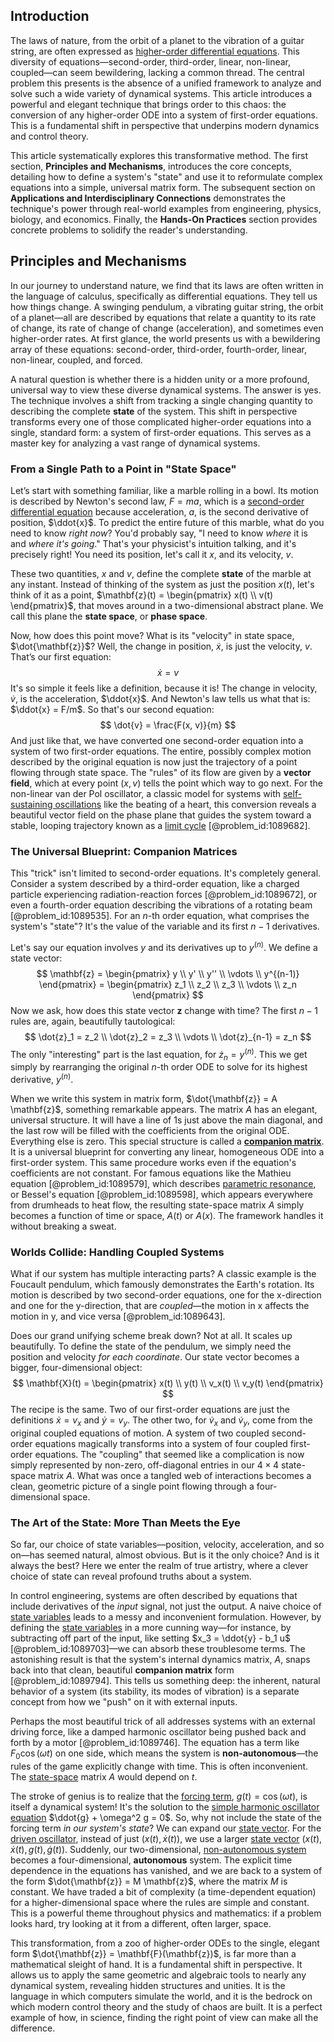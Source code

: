 ## Introduction
The laws of nature, from the orbit of a planet to the vibration of a guitar string, are often expressed as [higher-order differential equations](@article_id:170755). This diversity of equations—second-order, third-order, linear, non-linear, coupled—can seem bewildering, lacking a common thread. The central problem this presents is the absence of a unified framework to analyze and solve such a wide variety of dynamical systems. This article introduces a powerful and elegant technique that brings order to this chaos: the conversion of any higher-order ODE into a system of first-order equations. This is a fundamental shift in perspective that underpins modern dynamics and control theory.

This article systematically explores this transformative method. The first section, **Principles and Mechanisms**, introduces the core concepts, detailing how to define a system's "state" and use it to reformulate complex equations into a simple, universal matrix form. The subsequent section on **Applications and Interdisciplinary Connections** demonstrates the technique's power through real-world examples from engineering, physics, biology, and economics. Finally, the **Hands-On Practices** section provides concrete problems to solidify the reader's understanding.

## Principles and Mechanisms

In our journey to understand nature, we find that its laws are often written in the language of calculus, specifically as differential equations. They tell us how things change. A swinging pendulum, a vibrating guitar string, the orbit of a planet—all are described by equations that relate a quantity to its rate of change, its rate of change of change (acceleration), and sometimes even higher-order rates. At first glance, the world presents us with a bewildering array of these equations: second-order, third-order, fourth-order, linear, non-linear, coupled, and forced.

A natural question is whether there is a hidden unity or a more profound, universal way to view these diverse dynamical systems. The answer is yes. The technique involves a shift from tracking a single changing quantity to describing the complete **state** of the system. This shift in perspective transforms every one of those complicated higher-order equations into a single, standard form: a system of first-order equations. This serves as a master key for analyzing a vast range of dynamical systems.

### From a Single Path to a Point in "State Space"

Let’s start with something familiar, like a marble rolling in a bowl. Its motion is described by Newton's second law, $F=ma$, which is a [second-order differential equation](@article_id:176234) because acceleration, $a$, is the second derivative of position, $\ddot{x}$. To predict the entire future of this marble, what do you need to know *right now*? You'd probably say, "I need to know *where* it is and *where it's going*." That's your physicist's intuition talking, and it's precisely right! You need its position, let's call it $x$, and its velocity, $v$.

These two quantities, $x$ and $v$, define the complete **state** of the marble at any instant. Instead of thinking of the system as just the position $x(t)$, let's think of it as a point, $\mathbf{z}(t) = \begin{pmatrix} x(t) \\ v(t) \end{pmatrix}$, that moves around in a two-dimensional abstract plane. We call this plane the **state space**, or **phase space**.

Now, how does this point move? What is its "velocity" in state space, $\dot{\mathbf{z}}$?
Well, the change in position, $\dot{x}$, is just the velocity, $v$. That’s our first equation:
$$
\dot{x} = v
$$
It's so simple it feels like a definition, because it is! The change in velocity, $\dot{v}$, is the acceleration, $\ddot{x}$. And Newton's law tells us what that is: $\ddot{x} = F/m$. So that's our second equation:
$$
\dot{v} = \frac{F(x, v)}{m}
$$
And just like that, we have converted one second-order equation into a system of two first-order equations. The entire, possibly complex motion described by the original equation is now just the trajectory of a point flowing through state space. The "rules" of its flow are given by a **vector field**, which at every point $(x,v)$ tells the point which way to go next. For the non-linear van der Pol oscillator, a classic model for systems with [self-sustaining oscillations](@article_id:268618) like the beating of a heart, this conversion reveals a beautiful vector field on the phase plane that guides the system toward a stable, looping trajectory known as a [limit cycle](@article_id:180332) [@problem_id:1089682].

### The Universal Blueprint: Companion Matrices

This "trick" isn't limited to second-order equations. It's completely general. Consider a system described by a third-order equation, like a charged particle experiencing radiation-reaction forces [@problem_id:1089672], or even a fourth-order equation describing the vibrations of a rotating beam [@problem_id:1089535]. For an $n$-th order equation, what comprises the system's "state"? It's the value of the variable and its first $n-1$ derivatives.

Let's say our equation involves $y$ and its derivatives up to $y^{(n)}$. We define a state vector:
$$
\mathbf{z} = \begin{pmatrix} y \\ y' \\ y'' \\ \vdots \\ y^{(n-1)} \end{pmatrix} = \begin{pmatrix} z_1 \\ z_2 \\ z_3 \\ \vdots \\ z_n \end{pmatrix}
$$
Now we ask, how does this state vector $\mathbf{z}$ change with time? The first $n-1$ rules are, again, beautifully tautological:
$$
\dot{z}_1 = z_2 \\
\dot{z}_2 = z_3 \\
\vdots \\
\dot{z}_{n-1} = z_n
$$
The only "interesting" part is the last equation, for $\dot{z}_n = y^{(n)}$. This we get simply by rearranging the original $n$-th order ODE to solve for its highest derivative, $y^{(n)}$.

When we write this system in matrix form, $\dot{\mathbf{z}} = A \mathbf{z}$, something remarkable appears. The matrix $A$ has an elegant, universal structure. It will have a line of 1s just above the main diagonal, and the last row will be filled with the coefficients from the original ODE. Everything else is zero. This special structure is called a **[companion matrix](@article_id:147709)**. It is a universal blueprint for converting any linear, homogeneous ODE into a first-order system. This same procedure works even if the equation's coefficients are not constant. For famous equations like the Mathieu equation [@problem_id:1089579], which describes [parametric resonance](@article_id:138882), or Bessel's equation [@problem_id:1089598], which appears everywhere from drumheads to heat flow, the resulting state-space matrix $A$ simply becomes a function of time or space, $A(t)$ or $A(x)$. The framework handles it without breaking a sweat.

### Worlds Collide: Handling Coupled Systems

What if our system has multiple interacting parts? A classic example is the Foucault pendulum, which famously demonstrates the Earth's rotation. Its motion is described by two second-order equations, one for the x-direction and one for the y-direction, that are *coupled*—the motion in x affects the motion in y, and vice versa [@problem_id:1089643].

Does our grand unifying scheme break down? Not at all. It scales up beautifully. To define the state of the pendulum, we simply need the position and velocity *for each coordinate*. Our state vector becomes a bigger, four-dimensional object:
$$
\mathbf{X}(t) = \begin{pmatrix} x(t) \\ y(t) \\ v_x(t) \\ v_y(t) \end{pmatrix}
$$
The recipe is the same. Two of our first-order equations are just the definitions $\dot{x} = v_x$ and $\dot{y} = v_y$. The other two, for $\dot{v}_x$ and $\dot{v}_y$, come from the original coupled equations of motion. A system of two coupled second-order equations magically transforms into a system of four coupled first-order equations. The "coupling" that seemed like a complication is now simply represented by non-zero, off-diagonal entries in our $4 \times 4$ state-space matrix $A$. What was once a tangled web of interactions becomes a clean, geometric picture of a single point flowing through a four-dimensional space.

### The Art of the State: More Than Meets the Eye

So far, our choice of state variables—position, velocity, acceleration, and so on—has seemed natural, almost obvious. But is it the only choice? And is it always the best? Here we enter the realm of true artistry, where a clever choice of state can reveal profound truths about a system.

In control engineering, systems are often described by equations that include derivatives of the *input* signal, not just the output. A naive choice of [state variables](@article_id:138296) leads to a messy and inconvenient formulation. However, by defining the [state variables](@article_id:138296) in a more cunning way—for instance, by subtracting off part of the input, like setting $x_3 = \ddot{y} - b_1 u$ [@problem_id:1089703]—we can absorb these troublesome terms. The astonishing result is that the system's internal dynamics matrix, $A$, snaps back into that clean, beautiful **companion matrix** form [@problem_id:1089794]. This tells us something deep: the inherent, natural behavior of a system (its stability, its modes of vibration) is a separate concept from how we "push" on it with external inputs.

Perhaps the most beautiful trick of all addresses systems with an external driving force, like a damped harmonic oscillator being pushed back and forth by a motor [@problem_id:1089746]. The equation has a term like $F_0 \cos(\omega t)$ on one side, which means the system is **non-autonomous**—the rules of the game explicitly change with time. This is often inconvenient. The [state-space](@article_id:176580) matrix $A$ would depend on $t$.

The stroke of genius is to realize that the [forcing term](@article_id:165492), $g(t) = \cos(\omega t)$, is itself a dynamical system! It's the solution to the [simple harmonic oscillator equation](@article_id:195523) $\ddot{g} + \omega^2 g = 0$. So, why not include the state of the forcing term *in our system's state*? We can expand our [state vector](@article_id:154113). For the [driven oscillator](@article_id:192484), instead of just $(x(t), \dot{x}(t))$, we use a larger [state vector](@article_id:154113) $(x(t), \dot{x}(t), g(t), \dot{g}(t))$. Suddenly, our two-dimensional, [non-autonomous system](@article_id:172815) becomes a four-dimensional, **autonomous** system. The explicit time dependence in the equations has vanished, and we are back to a system of the form $\dot{\mathbf{z}} = M \mathbf{z}$, where the matrix $M$ is constant. We have traded a bit of complexity (a time-dependent equation) for a higher-dimensional space where the rules are simple and constant. This is a powerful theme throughout physics and mathematics: if a problem looks hard, try looking at it from a different, often larger, space.

This transformation, from a zoo of higher-order ODEs to the single, elegant form $\dot{\mathbf{z}} = \mathbf{F}(\mathbf{z})$, is far more than a mathematical sleight of hand. It is a fundamental shift in perspective. It allows us to apply the same geometric and algebraic tools to nearly any dynamical system, revealing hidden structures and unities. It is the language in which computers simulate the world, and it is the bedrock on which modern control theory and the study of chaos are built. It is a perfect example of how, in science, finding the right point of view can make all the difference.